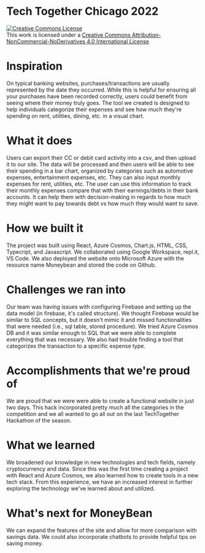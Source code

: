 # Tech Together Chicago 2022

<a rel="license" href="http://creativecommons.org/licenses/by-nc-nd/4.0/"><img alt="Creative Commons License" style="border-width:0" src="https://i.creativecommons.org/l/by-nc-nd/4.0/88x31.png" /></a><br />This work is licensed under a <a rel="license" href="http://creativecommons.org/licenses/by-nc-nd/4.0/">Creative Commons Attribution-NonCommercial-NoDerivatives 4.0 International License</a>

# Inspiration

On typical banking websites, purchases/transactions are usually represented by the date they occurred. While this is helpful for ensuring all your purchases have been recorded correctly, users could benefit from seeing where their money truly goes. The tool we created is designed to help individuals categorize their expenses and see how much they're spending on rent, utilities, dining, etc. in a visual chart.  

# What it does

Users can export their CC or debit card activity into a csv, and then upload it to our site. The data will be processed and then users will be able to see their spending in a bar chart, organized by categories such as automotive expenses, entertainment expenses, etc. They can also input monthly expenses for rent, utilities, etc. The user can use this information to track their monthly expenses compare that with their earnings/debts in their bank accounts. It can help them with decision-making in regards to how much they might want to pay towards debt vs how much they would want to save.

# How we built it

The project was built using React, Azure Cosmos, Chart.js, HTML, CSS, Typecript, and Javascript. We collaborated using Google Workspace, repl.it, VS Code. We also deployed the website onto Microsoft Azure with the resource name Moneybean and stored the code on Github.

# Challenges we ran into

Our team was having issues with configuring Firebase and setting up the data model (in firebase, it's called structure). We thought Firebase would be similar to SQL concepts, but it doesn't mimic it and missed functionalities that were needed (i.e., sql table, stored procedure). We tried Azure Cosmos DB and it was similar enough to SQL that we were able to complete everything that was necessary. We also had trouble finding a tool that categorizes the transaction to a specific expense type.

# Accomplishments that we're proud of

We are proud that we were were able to create a functional website in just two days. This hack incorporated pretty much all the categories in the competition and we all wanted to go all out on the last TechTogether Hackathon of the season.

# What we learned

We broadened our knowledge in new technologies and tech fields, namely cryptocurrency and data. Since this was the first time creating a project with React and Azure Cosmos, we also learned how to create tools in a new tech stack. From this experience, we have an increased interest in further exploring the technology we've learned about and utilized.

# What's next for MoneyBean

We can expand the features of the site and allow for more comparison with savings data.  We could also incorporate chatbots to provide helpful tips on saving money.



